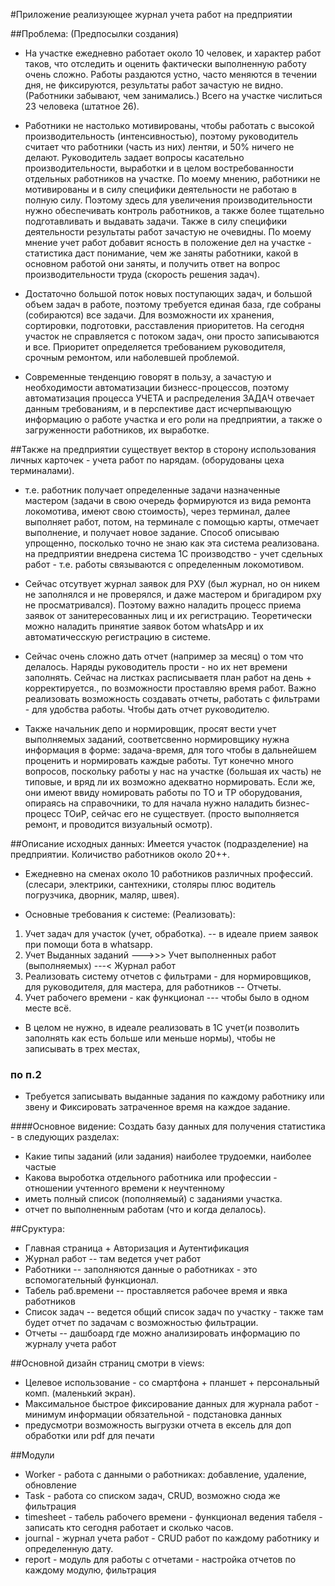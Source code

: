 
#Приложение реализующее журнал учета работ на предприятии

##Проблема: (Предпосылки создания)
* На участке ежедневно работает около 10 человек, и характер работ таков, что отследить и оценить 
фактически выполненную работу очень сложно. Работы раздаются устно, часто меняются в течении дня, не фиксируются, 
результаты работ зачастую не видно. (Работники забывают, чем занимались.) Всего на участке числиться 23 человека (штатное 26).

* Работники не настолько мотивированы, чтобы работать с высокой производительность (интенсивностью), поэтому руководитель считает что
работники (часть из них) лентяи, и 50% ничего не делают. Руководитель задает вопросы касательно производительности, выработки и 
в целом востребованности отдельных работников на участке. По моему мнению, работники не мотивированы и в силу специфики деятельности
не работаю в полную силу. Поэтому здесь для увеличения производительности нужно обеспечивать контроль работников, а также более тщательно
подготавливать и выдавать задачи. Также в силу специфики деятельности результаты работ зачастую не очевидны. 
По моему мнение учет работ добавит ясность в положение дел на участке - статистика даст понимание, чем же заняты работники, 
какой в основном работой они заняты, и получить ответ на вопрос производительности труда (скорость решения задач).

* Достаточно большой поток новых поступающих задач, и большой объем задач в работе, поэтому требуется единая база, 
где собраны (собираются) все задачи. Для возможности их хранения, сортировки, подготовки, расставления приоритетов. На сегодня участок не справляется с 
потоком задач, они просто записываются и все. Приоритет определяется требованием руководителя, срочным ремонтом, или наболевшей проблемой.

* Современные тенденцию говорят в пользу, а зачастую  и необходимости автоматизации бизнесс-процессов, поэтому автоматизация 
процесса УЧЕТА и распределения ЗАДАЧ отвечает данным требованиям, и в перспективе даст исчерпывающую информацию о работе 
участка и его роли на предприятии, а также о загруженности работников, их выработке.


##Также на предприятии существует вектор в сторону использования личных карточек - учета работ по нарядам. (оборудованы цеха терминалами).
* т.е. работник получает определенные задачи назначенные мастером (задачи в свою очередь формируются из вида ремонта локомотива, имеют свою стоимость), 
через терминал, далее выполняет работ, потом, на терминале с помощью карты, 
отмечает выполнение, и получает новое задание. Способ описываю упрощенно, посколько точно не знаю как эта система реализована.
на предприятии внедрена система 1С производство - учет сдельных работ - т.е. работы связываются с определенным локомотивом.

* Сейчас отсутвует журнал заявок для РХУ (был журнал, но он никем не заполнялся и не проверялся, и даже мастером и бригадиром рху не просматривался).
Поэтому важно наладить процесс приема заявок от занитересованных лиц и их регистрацию. Теоретически можно наладить принятие заявок 
ботом whatsApp и их автоматичесскую регистрацию в системе.

* Сейчас очень сложно дать отчет (например за месяц) о том что делалось. Наряды руководитель прости - но их нет времени заполнять.
Сейчас на листках расписываетя план работ на день + корректируется., по возможности проставляю время работ.
Важно реализовать возможность создавать отчеты, работать с фильтрами - для удобства работы. Чтобы дать отчет руководителю.

* Также начальник депо и нормировщик, просят вести учет выполняемых заданий, соответсвенно нормировщику нужна информация в форме: задача-время, для того
чтобы в дальнейшем проценить и нормировать каждые работы. Тут конечно много вопросов, поскольку работы у нас на участке (большая их часть) не типовые, и вряд ли 
их возможно адекватно нормировать. Если же, они имеют ввиду номировать работы по ТО и ТР оборудования, опираясь на справочники, то для начала нужно наладить
бизнес-процесс ТОиР, сейчас его не существует. (просто выполняется ремонт, и проводится визуальный осмотр).





##Описание исходных данных: Имеется участок (подразделение) на предприятии. Количиство работников около 20++.

* Ежедневно на сменах около 10 работников различных профессий. (слесари, электрики, сантехники, столяры
плюс водитель погрузчика, дворник, маляр, швея).

* Основные требования к системе: (Реализовать):
1. Учет задач для участок (учет, обработка). -- в идеале прием заявок при помощи бота в whatsapp.
2. Учет Выданных заданий --->>> Учет выполненных работ (выполняемых) ---< Журнал работ
3. Реализовать систему отчетов с фильтрами - для нормировщиков, для руководителя, для мастера, для работников -- Отчеты.
4. Учет рабочего времени - как функционал --- чтобы было в одном месте всё. 

* В целом не нужно, в идеале реализовать в 1С учет(и позволить заполнять как есть больше или меньше нормы),  чтобы не записывать в трех местах,


### по п.2
* Требуется записывать выданные задания по каждому работнику или звену и
 Фиксировать затраченное время на каждое задание.

####Основное видение: 
Создать базу данных для получения статистика - в следующих разделах:

* Какие типы заданий (или задания) наиболее трудоемки, наиболее частые
* Какова выроботка отдельного работника или профессии - отношении учтенного времени к неучтенному
* иметь полный список (пополняемый) с заданиями участка.
* отчет по выполненным работам (что и когда делалось).



##Сруктура:
* Главная страница + Авторизация и Аутентификация
* Журнал работ -- там ведется учет работ
* Работники -- заполняются данные о работниках - это вспомогательный функционал.
* Табель раб.времени -- проставляется рабочее время и явка работников
* Список задач -- ведется общий список задач по участку - также там будет отчет по задачам с возможностью фильтрации.
* Отчеты -- дашбоард где можно анализировать информацию по журналу учета работ


##Основной дизайн страниц смотри в views:
* Целевое использование - со смартфона + планшет + персональный комп. (маленький экран).
* Максимальное быстрое фиксирование данных для журнала работ - минимум информации обязательной - подстановка данных 
* предусмотри возможность выгрузки отчета в ексель для доп обработки или pdf для печати
    

##Модули 
* Worker - работа с данными о работниках: добавление, удаление, обновление
* Task - работа со списком задач, CRUD, возможно сюда же фильтрация
* timesheet - табель рабочего времени - функционал ведения табеля - записать кто сегодня работает и сколько часов.
* journal - журнал учета работ - CRUD работ по каждому работнику и определенную дату.
* report - модуль для работы с отчетами - настройка отчетов по каждому модулю, фильтрация




